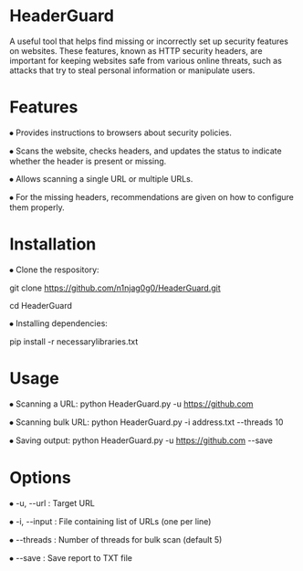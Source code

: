# HeaderGuard
A useful tool that helps find missing or incorrectly set up security features on websites. These features, known as HTTP security headers, are important for keeping websites safe from various online threats, such as attacks that try to steal personal information or manipulate users.

# Features
⦁	Provides instructions to browsers about security policies.

⦁	Scans the website, checks headers, and updates the status to indicate whether the header is present or missing.

⦁	Allows scanning a single URL or multiple URLs.

⦁	For the missing headers, recommendations are given on how to configure them properly.

# Installation
⦁ Clone the respository:

git clone https://github.com/n1njag0g0/HeaderGuard.git

cd HeaderGuard

⦁ Installing dependencies:

pip install -r necessarylibraries.txt

# Usage
⦁ Scanning a URL:
python HeaderGuard.py -u https://github.com

⦁ Scanning bulk URL:
python HeaderGuard.py -i address.txt --threads 10

⦁ Saving output:
  python HeaderGuard.py -u https://github.com --save

# Options

⦁ -u, --url : Target URL

⦁ -i, --input : File containing list of URLs (one per line)

⦁ --threads : Number of threads for bulk scan (default 5)

⦁ --save : Save report to TXT file
